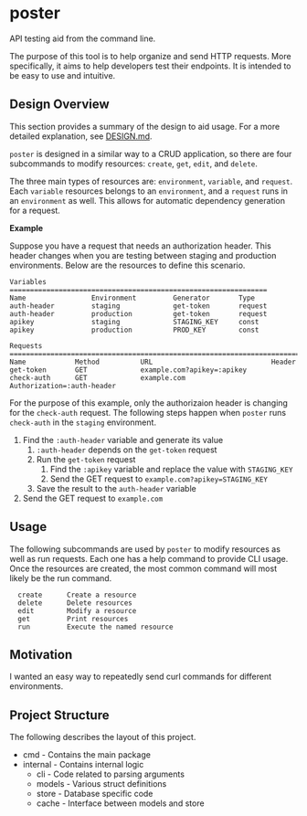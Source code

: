 # poster
API testing aid from the command line.

The purpose of this tool is to help organize and send HTTP requests.
More specifically, it aims to help developers test their endpoints.
It is intended to be easy to use and intuitive.

## Design Overview
This section provides a summary of the design to aid usage. For a
more detailed explanation, see [DESIGN.md](DESIGN.md).

`poster` is designed in a similar way to a CRUD application, so
there are four subcommands to modify resources: `create`, `get`,
`edit`, and `delete`.

The three main types of resources are: `environment`, `variable`,
and `request`. Each `variable` resources belongs to an `environment`,
and a `request` runs in an `environment` as well. This allows for
automatic dependency generation for a request.

**Example**

Suppose you have a request that needs an authorization header. This
header changes when you are testing between staging and production
environments. Below are the resources to define this scenario.

```
Variables
===============================================================
Name                Environment         Generator       Type
auth-header         staging             get-token       request
auth-header         production          get-token       request
apikey              staging             STAGING_KEY     const
apikey              production          PROD_KEY        const

Requests
==========================================================================================
Name            Method          URL                             Header
get-token       GET             example.com?apikey=:apikey
check-auth      GET             example.com                     Authorization=:auth-header
```

For the purpose of this example, only the authorizaion header is
changing for the `check-auth` request. The following steps happen when
`poster` runs `check-auth` in the `staging` environment.

1. Find the `:auth-header` variable and generate its value
   1. `:auth-header` depends on the `get-token` request
   1. Run the `get-token` request
      1. Find the `:apikey` variable and replace the value with `STAGING_KEY`
      1. Send the GET request to `example.com?apikey=STAGING_KEY`
   1. Save the result to the `auth-header` variable
2. Send the GET request to `example.com`

## Usage
The following subcommands are used by `poster` to modify resources
as well as run requests. Each one has a help command to provide CLI
usage. Once the resources are created, the most common command will
most likely be the run command.

```
  create      Create a resource
  delete      Delete resources
  edit        Modify a resource
  get         Print resources
  run         Execute the named resource
```

## Motivation
I wanted an easy way to repeatedly send curl commands for different environments.

## Project Structure
The following describes the layout of this project.

 - cmd - Contains the main package
 - internal - Contains internal logic
   - cli - Code related to parsing arguments
   - models - Various struct definitions
   - store - Database specific code
   - cache - Interface between models and store
